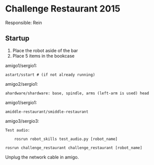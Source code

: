 # Challenge Restaurant 2015

Responsible: Rein 

## Startup

1. Place the robot aside of the bar 
2. Place 5 items in the bookcase

amigo1/sergio1:

    astart/sstart # (if not already running)

amigo2/sergio1:

    ahardware/shardware: base, spindle, arms (left-arm is used) head

amigo1/sergio1:

    amiddle-restaurant/smiddle-restaurant

amigo3/sergio3:

    Test audio:

	    rosrun robot_skills test_audio.py [robot_name]

    rosrun challenge_restaurant challenge_restaurant [robot_name]

Unplug the network cable in amigo.
